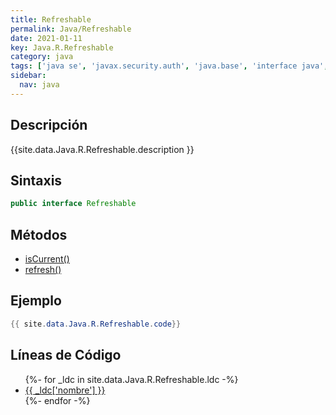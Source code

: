 ```yaml
---
title: Refreshable
permalink: Java/Refreshable
date: 2021-01-11
key: Java.R.Refreshable
category: java
tags: ['java se', 'javax.security.auth', 'java.base', 'interface java', 'Java 1.4']
sidebar: 
  nav: java
---
```


## Descripción
{{site.data.Java.R.Refreshable.description }}

## Sintaxis
~~~java
public interface Refreshable
~~~

## Métodos
* [isCurrent()](/Java/Refreshable/isCurrent)
* [refresh()](/Java/Refreshable/refresh)

## Ejemplo
~~~java
{{ site.data.Java.R.Refreshable.code}}
~~~

## Líneas de Código
<ul>
{%- for _ldc in site.data.Java.R.Refreshable.ldc -%}
   <li>
       <a href="{{_ldc['url'] }}">{{ _ldc['nombre'] }}</a>
   </li>
{%- endfor -%}
</ul>
